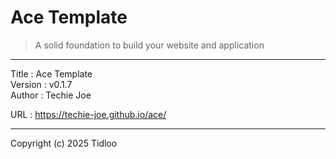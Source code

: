 # Ace Template
> A solid foundation to build your website and application
---

Title    : Ace Template  
Version  : v0.1.7  
Author   : Techie Joe  

URL      : https://techie-joe.github.io/ace/  

---

Copyright (c) 2025 Tidloo